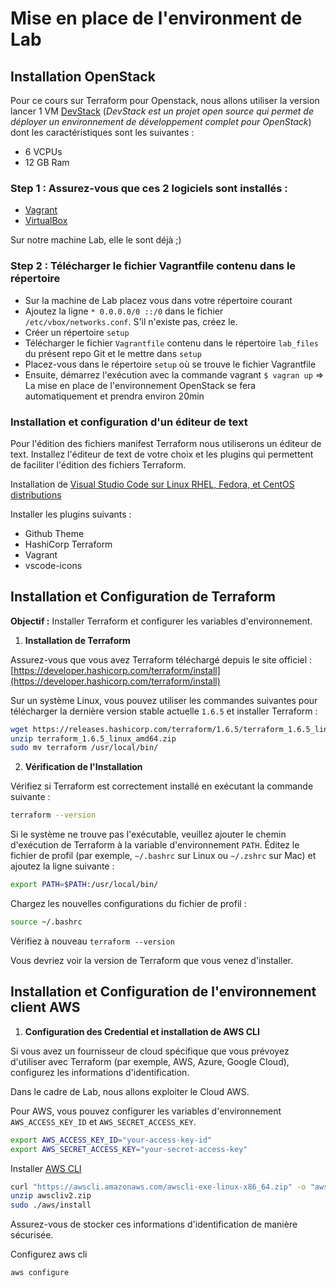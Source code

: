 # Mise en place de l'environment de Lab

## Installation OpenStack

Pour ce cours sur Terraform pour Openstack, nous allons utiliser la version lancer 1 VM [DevStack](https://docs.openstack.org/devstack/latest/) (_DevStack est un projet open source qui permet de déployer un environnement de développement complet pour OpenStack_) dont les caractéristiques sont les suivantes :
* 6 VCPUs
* 12 GB Ram

### Step 1 : Assurez-vous que ces 2 logiciels sont installés :

* [Vagrant](https://www.vagrantup.com/downloads)
* [VirtualBox](https://www.virtualbox.org/wiki/Downloads)

Sur notre machine Lab, elle le sont déjà ;)

### Step 2 : Télécharger le fichier Vagrantfile contenu dans le répertoire 

* Sur la machine de Lab placez vous dans votre répertoire courant
* Ajoutez la ligne `* 0.0.0.0/0 ::/0` dans le fichier `/etc/vbox/networks.conf`. S'il n'existe pas, créez le.
* Créer un répertoire `setup`
* Télécharger le fichier `Vagrantfile` contenu dans le répertoire `lab_files` du présent repo Git et le mettre dans `setup`
* Placez-vous dans le répertoire `setup` où se trouve le fichier Vagrantfile
* Ensuite, démarrez l'exécution avec la commande vagrant `$ vagran up` => La mise en place de l'environnement OpenStack se fera automatiquement et prendra environ 20min

### Installation et configuration d'un éditeur de text
   
Pour l'édition des fichiers manifest Terraform nous utiliserons un éditeur de text. Installez l'éditeur de text de votre choix et les plugins qui permettent de faciliter l'édition des fichiers Terraform.

Installation de [Visual Studio Code sur Linux RHEL, Fedora, et CentOS distributions](https://code.visualstudio.com/docs/setup/linux#_rhel-fedora-and-centos-based-distributions)

Installer les plugins suivants :
* Github Theme
* HashiCorp Terraform
* Vagrant
* vscode-icons


## Installation et Configuration de Terraform

**Objectif :** Installer Terraform et configurer les variables d'environnement.

1. **Installation de Terraform**

Assurez-vous que vous avez Terraform téléchargé depuis le site officiel : [https://developer.hashicorp.com/terraform/install](https://developer.hashicorp.com/terraform/install)

Sur un système Linux, vous pouvez utiliser les commandes suivantes pour télécharger la dernière version stable actuelle `1.6.5` et installer Terraform :

```bash
wget https://releases.hashicorp.com/terraform/1.6.5/terraform_1.6.5_linux_amd64.zip
unzip terraform_1.6.5_linux_amd64.zip
sudo mv terraform /usr/local/bin/
```

2. **Vérification de l'Installation**

Vérifiez si Terraform est correctement installé en exécutant la commande suivante :

```bash
terraform --version
```

Si le système ne trouve pas l'exécutable, veuillez ajouter le chemin d'exécution de Terraform à la variable d'environnement `PATH`. Éditez le fichier de profil (par exemple, `~/.bashrc` sur Linux ou `~/.zshrc` sur Mac) et ajoutez la ligne suivante :

```bash
export PATH=$PATH:/usr/local/bin/
```

Chargez les nouvelles configurations du fichier de profil :

```bash
source ~/.bashrc
```

Vérifiez à nouveau `terraform --version`

Vous devriez voir la version de Terraform que vous venez d'installer.


## Installation et Configuration de l'environnement client AWS

1. **Configuration des Credential et installation de AWS CLI**

Si vous avez un fournisseur de cloud spécifique que vous prévoyez d'utiliser avec Terraform (par exemple, AWS, Azure, Google Cloud), configurez les informations d'identification.

Dans le cadre de Lab, nous allons exploiter le Cloud AWS.

Pour AWS, vous pouvez configurer les variables d'environnement `AWS_ACCESS_KEY_ID` et `AWS_SECRET_ACCESS_KEY`.

```bash
export AWS_ACCESS_KEY_ID="your-access-key-id"
export AWS_SECRET_ACCESS_KEY="your-secret-access-key"
```

Installer [AWS CLI](https://docs.aws.amazon.com/cli/latest/userguide/getting-started-install.html#getting-started-install-instructions)

```bash 
curl "https://awscli.amazonaws.com/awscli-exe-linux-x86_64.zip" -o "awscliv2.zip"
unzip awscliv2.zip
sudo ./aws/install
```

Assurez-vous de stocker ces informations d'identification de manière sécurisée.

Configurez aws cli

```bash
aws configure
```
